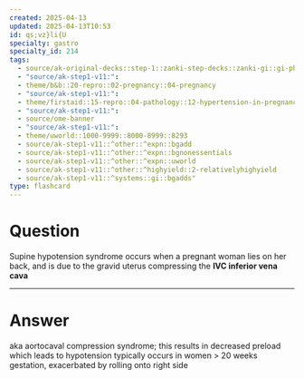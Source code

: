 ```yaml
---
created: 2025-04-13
updated: 2025-04-13T10:53
id: qs;vz}li{U
specialty: gastro
specialty_id: 214
tags:
  - source/ak-original-decks::step-1::zanki-step-decks::zanki-gi::gi-physiology-+-embryo,-anatomy
  - "source/ak-step1-v11:": 
  - theme/b&b::20-repro::02-pregnancy::04-pregnancy
  - "source/ak-step1-v11:": 
  - theme/firstaid::15-repro::04-pathology::12-hypertension-in-pregnancy::supine-hypotensive-syndrome
  - "source/ak-step1-v11:": 
  - source/ome-banner
  - "source/ak-step1-v11:": 
  - theme/uworld::1000-9999::8000-8999::8293
  - source/ak-step1-v11::^other::^expn::bgadd
  - source/ak-step1-v11::^other::^expn::bgnonessentials
  - source/ak-step1-v11::^other::^expn::uworld
  - source/ak-step1-v11::^other::^highyield::2-relativelyhighyield
  - source/ak-step1-v11::^systems::gi::bgadds"
type: flashcard
---
```


# Question
Supine hypotension syndrome occurs when a pregnant woman lies on her back, and is due to the gravid uterus compressing the **IVC inferior vena cava**

---

# Answer
aka aortocaval compression syndrome; this results in decreased preload which leads to hypotension   typically occurs in women > 20 weeks gestation, exacerbated by rolling onto right side